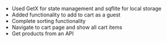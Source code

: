 * Used GetX for state management and sqflite for local storage
* Added functionality to add to cart as a guest
* Complete sorting functionality
* Navigate to cart page and show all cart items
* Get products from an API



  
